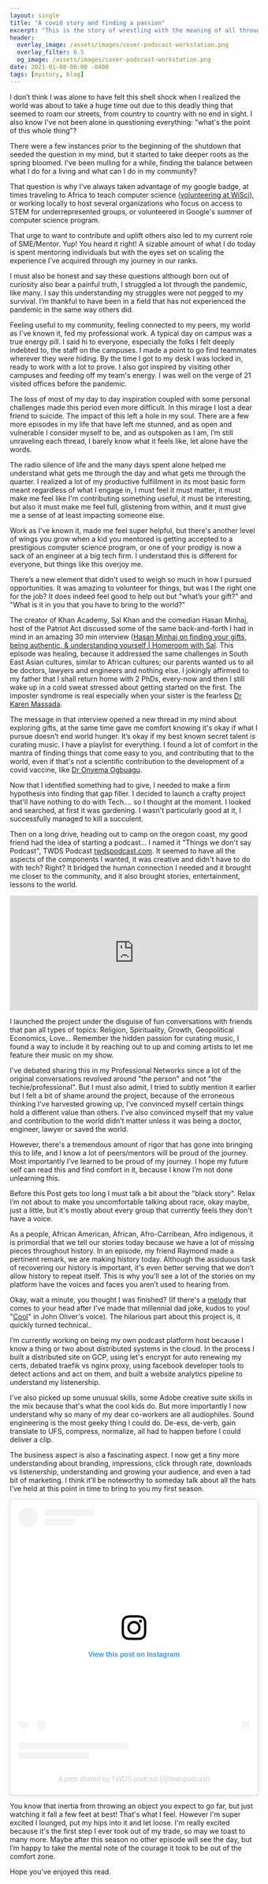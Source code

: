 ```yaml
---
layout: single
title: "A covid story and finding a passion"
excerpt: "This is the story of wrestling with the meaning of all through the pandemic, finding a passion, feeling shame to share the passion, finding pride in what you do, even if it doesn't save the world, being proud of yourself, and a rare occasion to tell my story."
header:
  overlay_image: /assets/images/cover-podscast-workstation.png
  overlay_filter: 0.5
  og_image: /assets/images/cover-podscast-workstation.png
date: 2021-01-08 00:00 -0400
tags: [mystory, blog]
---
```


I don’t think I was alone to have felt this shell shock when I realized the world was about to take a huge time out due to this deadly thing that seemed to roam our streets, from country to country with no end in sight. I also know I've not been alone in questioning everything: "what's the point of this whole thing"?

There were a few instances prior to the beginning of the shutdown that seeded the question in my mind, but it started to take deeper roots as the spring bloomed. I've been mulling for a while, finding the balance between what I do for a living and what can I do in my community?

That question is why I've always taken advantage of my google badge, at times traveling to Africa to teach computer science ([volunteering at WiSci](http://blog.kmassada.com/volunteering-wisci-17/)), or working locally to host several organizations who focus on access to STEM for underrepresented groups, or volunteered in Google's summer of computer science program. 

That urge to want to contribute and uplift others also led to my current role of SME/Mentor. Yup! You heard it right! A sizable amount of what I do today is spent mentoring individuals but with the eyes set on scaling the experience I’ve acquired through my journey in our ranks.

I must also be honest and say these questions although born out of curiosity also bear a painful truth, I struggled a lot through the pandemic, like many. I say this understanding my struggles were not pegged to my survival. I’m thankful to have been in a field that has not experienced the pandemic in the same way others did.

Feeling useful to my community, feeling connected to my peers, my world as I've known it, fed my professional work. A typical day on campus was a true energy pill. I said hi to everyone, especially the folks I felt deeply indebted to, the staff on the campuses. I made a point to go find teammates wherever they were hiding. By the time I got to my desk I was locked in, ready to work with a lot to prove. I also got inspired by visiting other campuses and feeding off my team's energy. I was well on the verge of 21 visited offices before the pandemic.

The loss of most of my day to day inspiration coupled with some personal challenges made this period even more difficult. In this mirage I lost a dear friend to suicide. The impact of this left a hole in my soul. There are a few more episodes in my life that have left me stunned, and as open and vulnerable I consider myself to be, and as outspoken as I am, I’m still unraveling each thread, I barely know what it feels like, let alone have the words.

The radio silence of life and the many days spent alone helped me understand what gets me through the day and what gets me through the quarter. I realized a lot of my productive fulfillment in its most basic form meant regardless of what I engage in, I must feel it must matter, it must make me feel like I'm contributing something useful, it must be interesting, but also it must make me feel full, glistening from within, and it must give me a sense of at least impacting someone else.

Work as I’ve known it, made me feel super helpful, but there's another level of wings you grow when a kid you mentored is getting accepted to a prestigious computer science program, or one of your prodigy is now a sack of an engineer at a big tech firm. I understand this is different for everyone, but things like this overjoy me.

There’s a new element that didn't used to weigh so much in how I pursued opportunities. It was amazing to volunteer for things, but was I the right one for the job? It does indeed feel good to help out but "what’s your gift?" and "What is it in you that you have to bring to the world?" 

The creator of Khan Academy, Sal Khan and the comedian Hasan Minhaj, host of the Patriot Act discussed some of the same back-and-forth I had in mind in an amazing 30 min interview ([Hasan Minhaj on finding your gifts, being authentic, & understanding yourself | Homeroom with Sal](https://www.youtube.com/watch?v=mm0Y3ym-JUg).
This episode was healing, because it addressed the same challenges in South East Asian cultures, similar to African cultures; our parents wanted us to all be doctors, lawyers and engineers and nothing else. I jokingly affirmed to my father that I shall return home with 2 PhDs, every-now and then I still wake up in a cold sweat stressed about getting started on the first. The imposter syndrome is real especially when your sister is the fearless [Dr Karen Massada](https://www.linkedin.com/in/karen-massada-md-693b97119).

The message in that interview opened a new thread in my mind about exploring gifts, at the same time gave me comfort knowing it's okay if what I pursue doesn’t end world hunger. It’s okay if my best known secret talent is curating music. I have a playlist for everything. I found a lot of comfort in the mantra of finding things that come easy to you, and contributing that to the world, even if that's not a scientific contribution to the development of a covid vaccine, like [Dr Onyema Ogbuagu](https://www.nbcconnecticut.com/news/coronavirus/vaccine-studied-at-yale-reaches-new-milestone-as-connecticut-hits-100k-cases-of-covid/2367241/).

Now that I identified something had to give, I needed to make a firm hypothesis into finding that gap filler. I decided to launch a crafty project that'll have nothing to do with Tech.... so I thought at the moment. I looked and searched, at first it was gardening. I wasn't particularly good at it, I successfully managed to kill a succulent.

Then on a long drive, heading out to camp on the oregon coast, my good friend had the idea of starting a podcast... I named it "Things we don't say Podcast", TWDS Podcast [twdspodcast.com](https://twdspodcast.com). It seemed to have all the aspects of the components I wanted, it was creative and didn't have to do with tech? Right? It bridged the human connection I needed and it brought me closer to the community, and it also brought stories, entertainment, lessons to the world. 

<iframe src="https://open.spotify.com/embed-podcast/show/12ZzuLAPlcYSEwayDsYn03" width="100%" height="232" frameborder="0" allowtransparency="true" allow="encrypted-media"></iframe>


I launched the project under the disguise of fun conversations with friends that pan all types of topics: Religion, Spirituality, Growth, Geopolitical Economics, Love... Remember the hidden passion for curating music, I found a way to include it by reaching out to up and coming artists to let me feature their music on my show.

I've debated sharing this in my Professional Networks since a lot of the original conversations revolved around "the person" and not "the techie/professional". But I must also admit, I tried to subtly mention it earlier but I felt a bit of shame around the project, because of the erroneous thinking I've harvested growing up, I’ve convinced myself certain things hold a different value than others. I’ve also convinced myself that my value and contribution to the world didn’t matter unless it was being a doctor, engineer, lawyer or saved the world. 

However, there's a tremendous amount of rigor that has gone into bringing this to life, and I know a lot of peers/mentors will be proud of the journey. Most importantly I’ve learned to be proud of my journey. I hope my future self can read this and find comfort in it, because I know I’m not done unlearning this.

Before this Post gets too long I must talk a bit about the "black story". Relax I’m not about to make you uncomfortable talking about race, okay maybe, just a little, but it's mostly about every group that currently feels they don't have a voice. 

As a people, African American, African, Afro-Carribean, Afro indigenous, it is primordial that we tell our stories today because we have a lot of missing pieces throughout history. In an episode, my friend Raymond made a pertinent remark, we are making history today. Although the assiduous task of recovering our history is important, it's even better serving that we don’t allow history to repeat itself. This is why you’ll see a lot of the stories on my platform have the voices and faces you aren’t used to hearing from. 


Okay, wait a minute, you thought I was finished? (If there's a [melody](https://youtu.be/otwGb-S0txk?t=95) that comes to your head after I've made that millennial dad joke, kudos to you! "[Cool](https://www.youtube.com/watch?v=A8q8PXoJwVk)" in John Oliver's voice). The hilarious part about this project is, it quickly turned technical..

I’m currently working on being my own podcast platform host because I know a thing or two about distributed systems in the cloud. In the process I built a distributed site on GCP, using let's encrypt for auto renewing my certs, debated traefik vs nginx proxy, using facebook developer tools to detect actions and act on them, and built a website analytics pipeline to understand my listenership.

I've also picked up some unusual skills, some Adobe creative suite skills in the mix because that's what the cool kids do. But more importantly I now understand why so many of my dear co-workers are all audiophiles. Sound engineering is the most geeky thing I could do. De-ess, de-verb, gain translate to UFS, compress, normalize, all had to happen before I could deliver a clip. 

The business aspect is also a fascinating aspect. I now get a tiny more understanding about branding, impressions, click through rate, downloads vs listenership, understanding and growing your audience, and even a tad bit of marketing. I think it’ll be noteworthy to someday talk about all the hats I’ve held at this point in time to bring to you my first season. 

<blockquote class="instagram-media" data-instgrm-captioned data-instgrm-permalink="https://www.instagram.com/p/CITnubGhQWu/?utm_source=ig_embed&amp;utm_campaign=loading" data-instgrm-version="13" style=" background:#FFF; border:0; border-radius:3px; box-shadow:0 0 1px 0 rgba(0,0,0,0.5),0 1px 10px 0 rgba(0,0,0,0.15); margin: 1px; max-width:540px; min-width:326px; padding:0; width:99.375%; width:-webkit-calc(100% - 2px); width:calc(100% - 2px);"><div style="padding:16px;"> <a href="https://www.instagram.com/p/CITnubGhQWu/?utm_source=ig_embed&amp;utm_campaign=loading" style=" background:#FFFFFF; line-height:0; padding:0 0; text-align:center; text-decoration:none; width:100%;" target="_blank"> <div style=" display: flex; flex-direction: row; align-items: center;"> <div style="background-color: #F4F4F4; border-radius: 50%; flex-grow: 0; height: 40px; margin-right: 14px; width: 40px;"></div> <div style="display: flex; flex-direction: column; flex-grow: 1; justify-content: center;"> <div style=" background-color: #F4F4F4; border-radius: 4px; flex-grow: 0; height: 14px; margin-bottom: 6px; width: 100px;"></div> <div style=" background-color: #F4F4F4; border-radius: 4px; flex-grow: 0; height: 14px; width: 60px;"></div></div></div><div style="padding: 19% 0;"></div> <div style="display:block; height:50px; margin:0 auto 12px; width:50px;"><svg width="50px" height="50px" viewBox="0 0 60 60" version="1.1" xmlns="https://www.w3.org/2000/svg" xmlns:xlink="https://www.w3.org/1999/xlink"><g stroke="none" stroke-width="1" fill="none" fill-rule="evenodd"><g transform="translate(-511.000000, -20.000000)" fill="#000000"><g><path d="M556.869,30.41 C554.814,30.41 553.148,32.076 553.148,34.131 C553.148,36.186 554.814,37.852 556.869,37.852 C558.924,37.852 560.59,36.186 560.59,34.131 C560.59,32.076 558.924,30.41 556.869,30.41 M541,60.657 C535.114,60.657 530.342,55.887 530.342,50 C530.342,44.114 535.114,39.342 541,39.342 C546.887,39.342 551.658,44.114 551.658,50 C551.658,55.887 546.887,60.657 541,60.657 M541,33.886 C532.1,33.886 524.886,41.1 524.886,50 C524.886,58.899 532.1,66.113 541,66.113 C549.9,66.113 557.115,58.899 557.115,50 C557.115,41.1 549.9,33.886 541,33.886 M565.378,62.101 C565.244,65.022 564.756,66.606 564.346,67.663 C563.803,69.06 563.154,70.057 562.106,71.106 C561.058,72.155 560.06,72.803 558.662,73.347 C557.607,73.757 556.021,74.244 553.102,74.378 C549.944,74.521 548.997,74.552 541,74.552 C533.003,74.552 532.056,74.521 528.898,74.378 C525.979,74.244 524.393,73.757 523.338,73.347 C521.94,72.803 520.942,72.155 519.894,71.106 C518.846,70.057 518.197,69.06 517.654,67.663 C517.244,66.606 516.755,65.022 516.623,62.101 C516.479,58.943 516.448,57.996 516.448,50 C516.448,42.003 516.479,41.056 516.623,37.899 C516.755,34.978 517.244,33.391 517.654,32.338 C518.197,30.938 518.846,29.942 519.894,28.894 C520.942,27.846 521.94,27.196 523.338,26.654 C524.393,26.244 525.979,25.756 528.898,25.623 C532.057,25.479 533.004,25.448 541,25.448 C548.997,25.448 549.943,25.479 553.102,25.623 C556.021,25.756 557.607,26.244 558.662,26.654 C560.06,27.196 561.058,27.846 562.106,28.894 C563.154,29.942 563.803,30.938 564.346,32.338 C564.756,33.391 565.244,34.978 565.378,37.899 C565.522,41.056 565.552,42.003 565.552,50 C565.552,57.996 565.522,58.943 565.378,62.101 M570.82,37.631 C570.674,34.438 570.167,32.258 569.425,30.349 C568.659,28.377 567.633,26.702 565.965,25.035 C564.297,23.368 562.623,22.342 560.652,21.575 C558.743,20.834 556.562,20.326 553.369,20.18 C550.169,20.033 549.148,20 541,20 C532.853,20 531.831,20.033 528.631,20.18 C525.438,20.326 523.257,20.834 521.349,21.575 C519.376,22.342 517.703,23.368 516.035,25.035 C514.368,26.702 513.342,28.377 512.574,30.349 C511.834,32.258 511.326,34.438 511.181,37.631 C511.035,40.831 511,41.851 511,50 C511,58.147 511.035,59.17 511.181,62.369 C511.326,65.562 511.834,67.743 512.574,69.651 C513.342,71.625 514.368,73.296 516.035,74.965 C517.703,76.634 519.376,77.658 521.349,78.425 C523.257,79.167 525.438,79.673 528.631,79.82 C531.831,79.965 532.853,80.001 541,80.001 C549.148,80.001 550.169,79.965 553.369,79.82 C556.562,79.673 558.743,79.167 560.652,78.425 C562.623,77.658 564.297,76.634 565.965,74.965 C567.633,73.296 568.659,71.625 569.425,69.651 C570.167,67.743 570.674,65.562 570.82,62.369 C570.966,59.17 571,58.147 571,50 C571,41.851 570.966,40.831 570.82,37.631"></path></g></g></g></svg></div><div style="padding-top: 8px;"> <div style=" color:#3897f0; font-family:Arial,sans-serif; font-size:14px; font-style:normal; font-weight:550; line-height:18px;"> View this post on Instagram</div></div><div style="padding: 12.5% 0;"></div> <div style="display: flex; flex-direction: row; margin-bottom: 14px; align-items: center;"><div> <div style="background-color: #F4F4F4; border-radius: 50%; height: 12.5px; width: 12.5px; transform: translateX(0px) translateY(7px);"></div> <div style="background-color: #F4F4F4; height: 12.5px; transform: rotate(-45deg) translateX(3px) translateY(1px); width: 12.5px; flex-grow: 0; margin-right: 14px; margin-left: 2px;"></div> <div style="background-color: #F4F4F4; border-radius: 50%; height: 12.5px; width: 12.5px; transform: translateX(9px) translateY(-18px);"></div></div><div style="margin-left: 8px;"> <div style=" background-color: #F4F4F4; border-radius: 50%; flex-grow: 0; height: 20px; width: 20px;"></div> <div style=" width: 0; height: 0; border-top: 2px solid transparent; border-left: 6px solid #f4f4f4; border-bottom: 2px solid transparent; transform: translateX(16px) translateY(-4px) rotate(30deg)"></div></div><div style="margin-left: auto;"> <div style=" width: 0px; border-top: 8px solid #F4F4F4; border-right: 8px solid transparent; transform: translateY(16px);"></div> <div style=" background-color: #F4F4F4; flex-grow: 0; height: 12px; width: 16px; transform: translateY(-4px);"></div> <div style=" width: 0; height: 0; border-top: 8px solid #F4F4F4; border-left: 8px solid transparent; transform: translateY(-4px) translateX(8px);"></div></div></div> <div style="display: flex; flex-direction: column; flex-grow: 1; justify-content: center; margin-bottom: 24px;"> <div style=" background-color: #F4F4F4; border-radius: 4px; flex-grow: 0; height: 14px; margin-bottom: 6px; width: 224px;"></div> <div style=" background-color: #F4F4F4; border-radius: 4px; flex-grow: 0; height: 14px; width: 144px;"></div></div></a><p style=" color:#c9c8cd; font-family:Arial,sans-serif; font-size:14px; line-height:17px; margin-bottom:0; margin-top:8px; overflow:hidden; padding:8px 0 7px; text-align:center; text-overflow:ellipsis; white-space:nowrap;"><a href="https://www.instagram.com/p/CITnubGhQWu/?utm_source=ig_embed&amp;utm_campaign=loading" style=" color:#c9c8cd; font-family:Arial,sans-serif; font-size:14px; font-style:normal; font-weight:normal; line-height:17px; text-decoration:none;" target="_blank">A post shared by TWDS podcast (@twdspodcast)</a></p></div></blockquote> <script async src="//www.instagram.com/embed.js"></script>

You know that inertia from throwing an object you expect to go far, but just watching it fall a few feet at best! That's what I feel. However I'm super excited I lounged, put my hips into it and let loose. I'm really excited because it's the first step I ever took out of my trade, so may we toast to many more. Maybe after this season no other episode will see the day, but I’m happy to take the mental note of the courage it took to be out of the comfort zone. 

Hope you've enjoyed this read.
